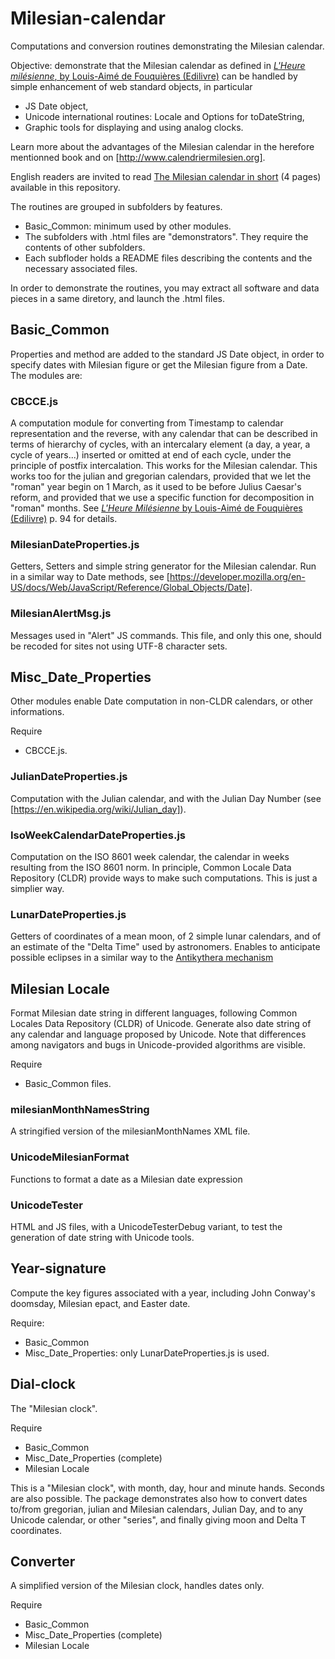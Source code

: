 # Milesian-calendar
Computations and conversion routines demonstrating the Milesian calendar.

Objective: demonstrate that the Milesian calendar as defined in
[*L'Heure milésienne*, by Louis-Aimé de Fouquières (Edilivre)](http://www.calendriermilesien.org/l-heure-milesienne.html)
can be handled by simple enhancement of web standard objects, in particular
* JS Date object,
* Unicode international routines: Locale and Options for toDateString,
* Graphic tools for displaying and using analog clocks.

Learn more about the advantages of the Milesian calendar in the herefore mentionned book and on [http://www.calendriermilesien.org].

English readers are invited to read [The Milesian calendar in short](https://github.com/Louis-Aime/Milesian-calendar/blob/master/The%20Milesian%20calendar%20in%20short.pdf) (4 pages) available in this repository.

The routines are grouped in subfolders by features.
* Basic_Common: minimum used by other modules. 
* The subfolders with .html files are "demonstrators". They require the contents of other subfolders. 
* Each subfloder holds a README files describing the contents and the necessary associated files.

In order to demonstrate the routines, you may extract all software and data pieces in a same diretory, and launch the .html files.

## Basic_Common
Properties and method are added to the standard JS Date object, 
in order to specify dates with Milesian figure or get the Milesian figure from a Date. 
The modules are:
### CBCCE.js
A computation module for converting from Timestamp to calendar representation and the reverse, with any calendar 
that can be described in terms of hierarchy of cycles, with an intercalary element (a day, a year, a cycle of years...) 
inserted or omitted at end of each cycle, under the principle of postfix intercalation. This works for the Milesian calendar. 
This works too for the julian and gregorian calendars, provided that we let the "roman" year begin on 1 March,
as it used to be before Julius Caesar's reform, and provided that we use a specific function for decomposition in "roman" months.
See [*L'Heure Milésienne* by Louis-Aimé de Fouquières (Edilivre)](http://www.calendriermilesien.org/l-heure-milesienne.html) p. 94 for details.
### MilesianDateProperties.js
Getters, Setters and simple string generator for the Milesian calendar. 
Run in a similar way to Date methods, see [https://developer.mozilla.org/en-US/docs/Web/JavaScript/Reference/Global_Objects/Date].
### MilesianAlertMsg.js
Messages used in "Alert" JS commands. 
This file, and only this one, should be recoded for sites not using UTF-8 character sets.

## Misc_Date_Properties
Other modules enable Date computation in non-CLDR calendars, or other informations. 

Require 
* CBCCE.js.
### JulianDateProperties.js
Computation with the Julian calendar, and with the Julian Day Number (see [https://en.wikipedia.org/wiki/Julian_day]).
### IsoWeekCalendarDateProperties.js
Computation on the ISO 8601 week calendar, the calendar in weeks resulting from the ISO 8601 norm. 
In principle, Common Locale Data Repository (CLDR) provide ways to make such computations. This is just a simplier way.
### LunarDateProperties.js
Getters of coordinates of a mean moon, of 2 simple lunar calendars, 
and of an estimate of the "Delta Time" used by astronomers. 
Enables to anticipate possible eclipses in a similar way to the [Antikythera mechanism](https://en.wikipedia.org/wiki/Antikythera_mechanism)

## Milesian Locale 
Format Milesian date string in different languages, following Common Locales Data Repository (CLDR) of Unicode.
Generate also date string of any calendar and language proposed by Unicode.
Note that differences among navigators and bugs in Unicode-provided algorithms are visible.

Require
* Basic_Common files.
### milesianMonthNamesString
A stringified version of the milesianMonthNames XML file.
### UnicodeMilesianFormat
Functions to format a date as a Milesian date expression
### UnicodeTester
HTML and JS files, with a UnicodeTesterDebug variant, to test the generation of date string with Unicode tools.

## Year-signature
Compute the key figures associated with a year, including John Conway's doomsday, Milesian epact, and Easter date. 

Require: 
* Basic_Common
* Misc_Date_Properties: only LunarDateProperties.js is used.

## Dial-clock
The "Milesian clock".

Require 
* Basic_Common
* Misc_Date_Properties (complete) 
* Milesian Locale

This is a "Milesian clock", with month, day, hour and minute hands. Seconds are also possible. 
The package demonstrates also how to convert dates to/from gregorian, julian and Milesian calendars, Julian Day, 
and to any Unicode calendar, or other "series", and finally giving moon and Delta T coordinates.

## Converter 
A simplified version of the Milesian clock, handles dates only.

Require 
* Basic_Common
* Misc_Date_Properties (complete) 
* Milesian Locale
